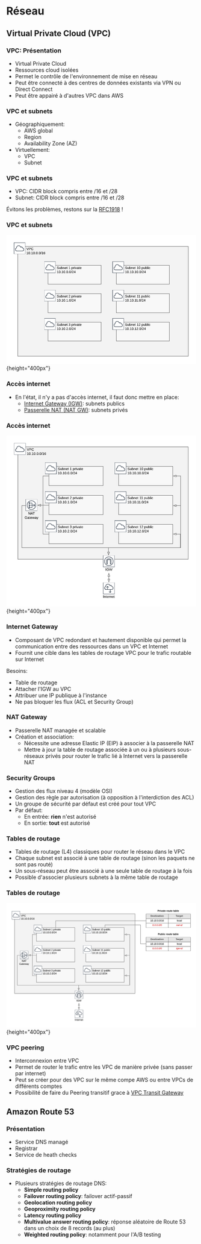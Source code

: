 # Réseau

## Virtual Private Cloud (VPC)

### VPC: Présentation

  - Virtual Private Cloud
  - Ressources cloud isolées
  - Permet le contrôle de l'environnement de mise en réseau
  - Peut être connecté à des centres de données existants via VPN ou Direct Connect
  - Peut être appairé à d'autres VPC dans AWS

### VPC et subnets

  - Géographiquement:
    - AWS global
    - Region
    - Availability Zone (AZ)
  - Virtuellement:
    - VPC
    - Subnet

### VPC et subnets

  - VPC: CIDR block compris entre /16 et /28
  - Subnet: CIDR block compris entre /16 et /28

Évitons les problèmes, restons sur la [RFC1918](https://tools.ietf.org/html/rfc1918) !

### VPC et subnets

![Subnets dans un VPC](images/schema_vpc_subnets.png){height="400px"}

### Accès internet

  - En l'état, il n'y a pas d'accès internet, il faut donc mettre en place:
    - [Internet Gateway (IGW)](https://docs.aws.amazon.com/vpc/latest/userguide/VPC_Internet_Gateway.html): subnets publics
    - [Passerelle NAT (NAT GW)](https://docs.aws.amazon.com/vpc/latest/userguide/vpc-nat-gateway.html): subnets privés

### Accès internet

![VPC avec subnets privés et publics](images/schema_vpc_subnets_gw.png){height="400px"}

### Internet Gateway

  - Composant de VPC redondant et hautement disponible qui permet la communication entre des ressources dans un VPC et Internet
  - Fournit une cible dans les tables de routage VPC pour le trafic routable sur Internet

  Besoins:

  - Table de routage
  - Attacher l'IGW au VPC
  - Attribuer une IP publique à l'instance
  - Ne pas bloquer les flux (ACL et Security Group)

### NAT Gateway

  - Passerelle NAT managée et scalable
  - Création et association:
    - Nécessite une adresse Elastic IP (EIP) à associer à la passerelle NAT
    - Mettre à jour la table de routage associée à un ou à plusieurs sous-réseaux privés pour router le trafic lié à Internet vers la passerelle NAT

### Security Groups

  - Gestion des flux niveau 4 (modèle OSI)
  - Gestion des règle par autorisation (à opposition à l'interdiction des ACL)
  - Un groupe de sécurité par défaut est créé pour tout VPC
  - Par défaut:
    - En entrée: __rien__ n'est autorisé
    - En sortie: __tout__ est autorisé

### Tables de routage

  - Tables de routage (L4) classiques pour router le réseau dans le VPC
  - Chaque subnet est associé à une table de routage (sinon les paquets ne sont pas routé)
  - Un sous-réseau peut être associé à une seule table de routage à la fois
  - Possible d'associer plusieurs subnets à la même table de routage

### Tables de routage

![Tables de routage](images/schema_vpc_subnets_routes.png){height="400px"}

### VPC peering

  - Interconnexion entre VPC
  - Permet de router le trafic entre les VPC de manière privée (sans passer par internet)
  - Peut se créer pour des VPC sur le même compe AWS ou entre VPCs de différents comptes
  - Possibilité de faire du Peering transitif grace à [VPC Transit Gateway](https://aws.amazon.com/transit-gateway/)

## Amazon Route 53

### Présentation

  - Service DNS managé
  - Registrar
  - Service de heath checks

### Stratégies de routage

  - Plusieurs stratégies de routage DNS:
    - __Simple routing policy__
    - __Failover routing policy__: failover actif-passif
    - __Geolocation routing policy__
    - __Geoproximity routing policy__
    - __Latency routing policy__
    - __Multivalue answer routing policy__: réponse aléatoire de Route 53 dans un choix de 8 records (au plus)
    - __Weighted routing policy__: notamment pour l'A/B testing


